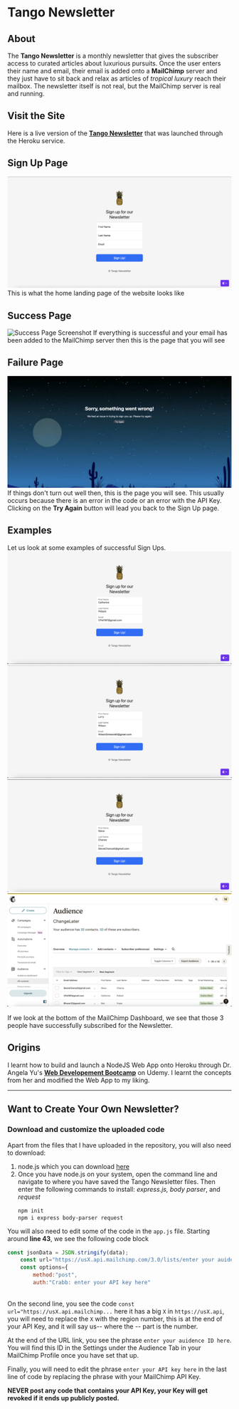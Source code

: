# Tango Newsletter


## About
The **Tango Newsletter** is a monthly newsletter that gives the subscriber access to curated articles about luxurious pursuits. Once the user enters their name and email, their email is added onto a **MailChimp** server and they just have to sit back and relax as articles of *tropical luxury* reach their mailbox. The newsletter itself is not real, but the MailChimp server is real and running. 

## Visit the Site
Here is a live version of the **[Tango Newsletter](https://flannel-lumberjack-60636-6fd0bc4ba174.herokuapp.com/ "Tango Sign Up")** that was launched through the Heroku service. 


## Sign Up Page
![Sign Up Page Screenshot](/public/images/SignUpPageScreenshot.png)
This is what the home landing page of the website looks like
## Success Page
![Success Page Screenshot](/public/images/SuccessPage.png)
If everything is successful and your email has been added to the MailChimp server then this is the page that you will see
## Failure Page
![Failure Page Screenshot](/public/images/FailurePageScreen.png)
If things don't turn out well then, this is the page you will see. This usually occurs because there is an error in the code or an error with the API Key. Clicking on the **Try Again** button will lead you back to the Sign Up page.


## Examples
Let us look at some examples of successful Sign Ups. 
![Failure Page Screenshot](/public/images/CatherineSignUp.png)
![Failure Page Screenshot](/public/images/LarrySignUp.png)
![Failure Page Screenshot](/public/images/SteveSignUp.png)
![Failure Page Screenshot](/public/images/MailChimpMailingList.png)

If we look at the bottom of the MailChimp Dashboard, we see that those 3 people have successfully subscribed for the Newsletter.


## Origins 
I learnt how to build and launch a NodeJS Web App onto Heroku through Dr. Angela Yu's **[Web Developement Bootcamp](https://www.udemy.com/course/the-complete-web-development-bootcamp/ "Web Developement Bootcamp")** on Udemy. I learnt the concepts from her and modified the Web App to my liking. 
***

## Want to Create Your Own Newsletter?
### Download and customize the uploaded code

Apart from the files that I have uploaded in the repository, you will also need to download:
1. node.js which you can download [here](https://nodejs.org/en "Node JS Download")
2. Once you have node.js on your system, open the command line and navigate to where you have saved the Tango Newsletter files. Then enter the following commands to install: *express.js, body parser*, and *request*
   ```
   npm init
   npm i express body-parser request
   ```

You will also need to edit some of the code in the `app.js` file. Starting around **line 43**, we see the following code block

```javascript
const jsonData = JSON.stringify(data);
    const url="https://usX.api.mailchimp.com/3.0/lists/enter your auidence ID here";
    const options={
        method:"post",
        auth:"Crabb: enter your API key here"
        
```
On the second line, you see the code `const url="https://usX.api.mailchimp...` here it has a big `X` in `https://usX.api`, you will need to replace the `X` with the region number, this is at the end of your API Key, and it will say us-- where the -- part is the number. 

At the end of the URL link, you see the phrase `enter your auidence ID here`. You will find this ID in the Settings under the Audience Tab in your MailChimp Profile once you have set that up. 

Finally, you will need to edit the phrase `enter your API key here` in the last line of code by replacing the phrase with your MailChimp API Key. 

**NEVER post any code that contains your API Key, your Key will get revoked if it ends up publicly posted.**
